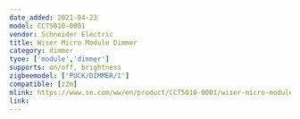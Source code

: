 ```yaml
---
date_added: 2021-04-23
model: CCT5010-0001
vendor: Schneider Electric 
title: Wiser Micro Module Dimmer
category: dimmer
tyoe: ['module','dimmer']
supports: on/off, brightness
zigbeemodel: ['PUCK/DIMMER/1']
compatible: [z2m]
mlink: https://www.se.com/ww/en/product/CCT5010-0001/wiser-micro-module-dimmer/
link: 
---
```

